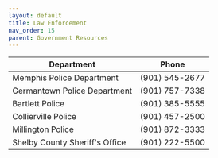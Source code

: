 ```yaml
---
layout: default
title: Law Enforcement
nav_order: 15
parent: Government Resources
---
```


| Department | Phone |
|---|---|
| Memphis Police Department | (901) 545-2677 |
| Germantown Police Department | (901) 757-7338 |
| Bartlett Police | (901) 385-5555 |
| Collierville Police | (901) 457-2500 |
| Millington Police | (901) 872-3333 |
| Shelby County Sheriff's Office | (901) 222-5500 |

